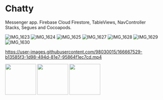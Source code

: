 # Chatty
Messenger app.
Firebase Cloud Firestore, TableViews, NavController Stacks, Segues and Cocoapods.


![IMG_1623](https://user-images.githubusercontent.com/98030015/166667531-bde108db-408f-4321-a9ab-112eb5a85b3e.png) ![IMG_1624](https://user-images.githubusercontent.com/98030015/166667532-a71a394f-beb7-4da9-af33-7036d29dadb1.png) ![IMG_1625](https://user-images.githubusercontent.com/98030015/166667514-4034cc79-a111-4529-a4b9-60124cdfceb1.png)
![IMG_1627](https://user-images.githubusercontent.com/98030015/166667519-e3e6d938-8804-428b-9963-ec17847bc3d8.png) ![IMG_1628](https://user-images.githubusercontent.com/98030015/166667521-7423ea82-2383-4c1c-a3ec-00a9ecba2ad5.png) ![IMG_1629](https://user-images.githubusercontent.com/98030015/166667523-5b2ae8e2-5247-43ba-ab69-ea110e8c4a42.png)
![IMG_1630](https://user-images.githubusercontent.com/98030015/166667526-229c6ce2-030f-4f8e-9201-bc209c6cc0de.png)


https://user-images.githubusercontent.com/98030015/166667529-b13585f3-1d98-494d-81e7-95864f1ec7cd.mp4

<p float="left">
  <img src="(https://user-images.githubusercontent.com/98030015/166667531-bde108db-408f-4321-a9ab-112eb5a85b3e.png)" width="100" />
  <img src="(https://user-images.githubusercontent.com/98030015/166667532-a71a394f-beb7-4da9-af33-7036d29dadb1.png)" width="100" /> 
  <img src="(https://user-images.githubusercontent.com/98030015/166667514-4034cc79-a111-4529-a4b9-60124cdfceb1.png)" width="100" />
</p>
